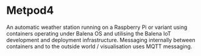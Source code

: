 # Metpod4
An automatic weather station running on a Raspberry Pi or variant using
containers operating under Balena OS and utilising the Balena 
IoT development and deployment infrastructure. Messaging internally between containers
and to the outside world / visualisation uses MQTT messaging.

